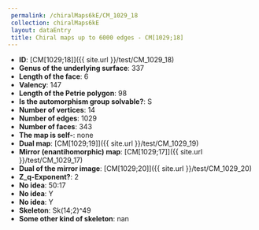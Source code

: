 ```yaml
--- 
 permalink: /chiralMaps6kE/CM_1029_18 
 collection: chiralMaps6kE
 layout: dataEntry
 title: Chiral maps up to 6000 edges - CM[1029;18]
---
```


- **ID**: [CM[1029;18]]({{ site.url }}/test/CM_1029_18)
- **Genus of the underlying surface**: 337
- **Length of the face**: 6
- **Valency**: 147
- **Length of the Petrie polygon**: 98
- **Is the automorphism group solvable?**: S
- **Number of vertices**: 14
- **Number of edges**: 1029
- **Number of faces**: 343
- **The map is self-**: none
- **Dual map**: [CM[1029;19]]({{ site.url }}/test/CM_1029_19)
- **Mirror (enantihomorphic) map**: [CM[1029;17]]({{ site.url }}/test/CM_1029_17)
- **Dual of the mirror image**: [CM[1029;20]]({{ site.url }}/test/CM_1029_20)
- **Z_q-Exponent?**: 2
- **No idea**:  50:17
- **No idea**: Y
- **No idea**: Y
- **Skeleton**: Sk(14;2)^49
- **Some other kind of skeleton**: nan
